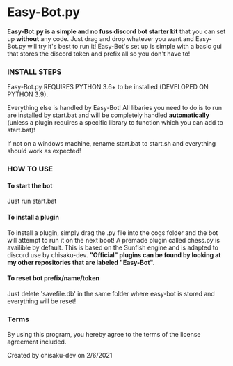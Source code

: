 # Easy-Bot.py
**Easy-Bot.py is a simple and no fuss discord bot starter kit** that you can set up **without** any code. Just drag and drop whatever you want and Easy-Bot.py will try it's best to run it! Easy-Bot's set up is simple with a basic gui that stores the discord token and prefix all so you don't have to!

### INSTALL STEPS
Easy-Bot.py REQUIRES PYTHON 3.6+ to be installed (DEVELOPED ON PYTHON 3.9).

Everything else is handled by Easy-Bot! All libaries you need to do is to run are installed by start.bat and will be completely handled **automatically** (unless a plugin requires a specific library to function which you can add to start.bat)!

If not on a windows machine, rename start.bat to start.sh and everything should work as expected!

### HOW TO USE
#### To start the bot
Just run start.bat

#### To install a plugin
To install a plugin, simply drag the .py file into the cogs folder and the bot will attempt to run it on the next boot!
A premade plugin called chess.py is availible by default. This is based on the Sunfish engine and is adapted to discord use by chisaku-dev.
**"Official" plugins can be found by looking at my other repositories that are labeled "Easy-Bot".**

#### To reset bot prefix/name/token
Just delete 'savefile.db' in the same folder where easy-bot is stored and everything will be reset!

### Terms
By using this program, you hereby agree to the terms of the license agreement included.

Created by chisaku-dev on 2/6/2021
